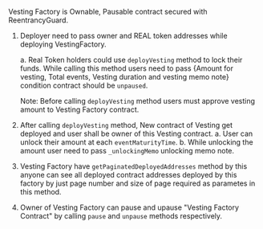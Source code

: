 Vesting Factory is Ownable, Pausable contract secured with ReentrancyGuard. 
1. Deployer need to pass owner and REAL token addresses while deploying VestingFactory.

    a. Real Token holders could use `deployVesting` method to lock their funds. While calling this method users need to pass {Amount for vesting, Total events, Vesting duration and vesting memo note} condition contract should be `unpaused`. 

    Note: Before calling `deployVesting` method users must approve vesting amount to Vesting Factory contract. 

2. After calling `deployVesting` method, New contract of Vesting get deployed and user shall be owner of this Vesting contract. 
    a. User can unlock their amount at each `eventMaturityTime`.
    b. While unlocking the amount user need to pass `_unlockingMemo` unlocking memo note.


3. Vesting Factory have `getPaginatedDeployedAddresses` method by this anyone can see all deployed contract addresses deployed by this factory by just page number and size of page required as parametes in this method. 

4. Owner of Vesting Factory can pause and upause "Vesting Factory Contract" by calling `pause` and `unpause` methods respectively.  
